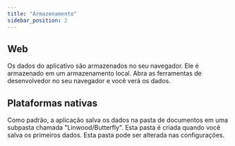 ```yaml
---
title: "Armazenamento"
sidebar_position: 2
---
```


## Web

Os dados do aplicativo são armazenados no seu navegador. Ele é armazenado em um armazenamento local. Abra as ferramentas de desenvolvedor no seu navegador e você verá os dados.

## Plataformas nativas

Como padrão, a aplicação salva os dados na pasta de documentos em uma subpasta chamada "Linwood/Butterfly". Esta pasta é criada quando você salva os primeiros dados. Esta pasta pode ser alterada nas configurações.
